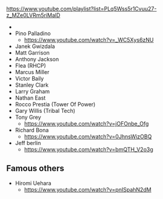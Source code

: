 https://www.youtube.com/playlist?list=PLq5Wss5r1Cvuu27-z_MZe0LVRm5riMalD

- 
- Pino Palladino
	- https://www.youtube.com/watch?v=_WC5Xys6zNU
- Janek Gwizdala
- Matt Garrison
- Anthony Jackson
- Flea (RHCP)
- Marcus Miller
- Victor Baily
- Stanley Clark
- Larry Graham
- Nathan East
- Rocco Prestia (Tower Of Power)
- Gary Willis (Tribal Tech)
- Tony Grey
	- https://www.youtube.com/watch?v=jOFOnbe_Ofg
- Richard Bona
	- https://www.youtube.com/watch?v=0JhnsWizOBQ
- Jeff berlin
	- https://www.youtube.com/watch?v=bmQTH_V2o3g

## Famous others
- Hiromi Uehara
	- https://www.youtube.com/watch?v=pnISpahN2dM